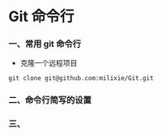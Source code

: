 # Git 命令行

### 一、常用 git 命令行

- 克隆一个远程项目

`git clone git@github.com:milixie/Git.git`




### 二、命令行简写的设置



### 三、